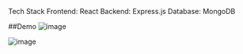 

Tech Stack
Frontend: React
Backend: Express.js
Database: MongoDB

##Demo
![image](https://github.com/Shubhamindev/rising/assets/79997250/9e18a0b4-5675-485f-acb7-75a27c7284ec)

![image](https://github.com/Shubhamindev/rising/assets/79997250/9ce6cecb-0ed2-484a-8fc6-f9079ea3ce97)

